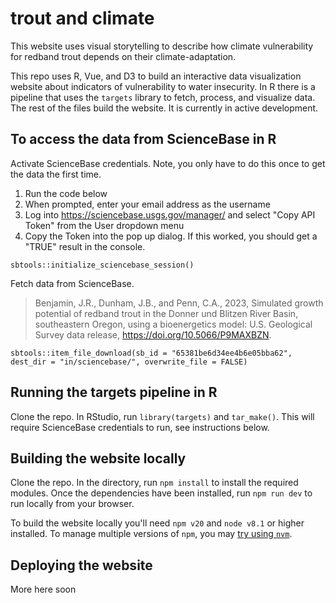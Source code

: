 # trout and climate

This website uses visual storytelling to describe how climate vulnerability for redband trout depends on their climate-adaptation.

This repo uses R, Vue, and D3 to build an interactive data visualization website about indicators of vulnerability to water insecurity. In R there is a pipeline that uses the `targets` library to fetch, process, and visualize data. The rest of the files build the website. It is currently in active development.

## To access the data from ScienceBase in R

Activate ScienceBase credentials. Note, you only have to do this once to get the data the first time.

1. Run the code below
2. When prompted, enter your email address as the username
3. Log into https://sciencebase.usgs.gov/manager/ and select "Copy API Token" from the User dropdown menu
4. Copy the Token into the pop up dialog. If this worked, you should get a "TRUE" result in the console.

`sbtools::initialize_sciencebase_session()`

Fetch data from ScienceBase.

> Benjamin, J.R., Dunham, J.B., and Penn, C.A., 2023, Simulated growth potential of redband trout in the Donner und Blitzen River Basin, southeastern Oregon, using a bioenergetics model: U.S. Geological Survey data release, https://doi.org/10.5066/P9MAXBZN.

`sbtools::item_file_download(sb_id = "65381be6d34ee4b6e05bba62", dest_dir = "in/sciencebase/", overwrite_file = FALSE)`

## Running the targets pipeline in R
Clone the repo. In RStudio, run `library(targets)` and `tar_make()`. This will require ScienceBase credentials to run, see instructions below.

## Building the website locally
 Clone the repo. In the directory, run `npm install` to install the required modules. Once the dependencies have been installed, run `npm run dev` to run locally from your browser.
 
 To build the website locally you'll need `npm v20` and `node v8.1` or higher installed. To manage multiple versions of `npm`, you may [try using `nvm`](https://betterprogramming.pub/how-to-change-node-js-version-between-projects-using-nvm-3ad2416bda7e).

## Deploying the website

More here soon

